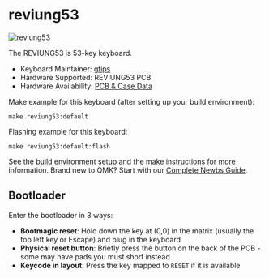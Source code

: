 # reviung53

![reviung53](https://github.com/gtips/reviung/blob/master/reviung53/image/reviung53-04.jpg) 

The REVIUNG53 is 53-key keyboard.

* Keyboard Maintainer: [gtips](https://github.com/gtips)
* Hardware Supported: REVIUNG53 PCB. 
* Hardware Availability: [PCB & Case Data](https://github.com/gtips/reviung/tree/master/reviung53) 

Make example for this keyboard (after setting up your build environment):

    make reviung53:default

Flashing example for this keyboard:

    make reviung53:default:flash

See the [build environment setup](https://docs.qmk.fm/#/getting_started_build_tools) and the [make instructions](https://docs.qmk.fm/#/getting_started_make_guide) for more information. Brand new to QMK? Start with our [Complete Newbs Guide](https://docs.qmk.fm/#/newbs).

## Bootloader

Enter the bootloader in 3 ways:

* **Bootmagic reset**: Hold down the key at (0,0) in the matrix (usually the top left key or Escape) and plug in the keyboard
* **Physical reset button**: Briefly press the button on the back of the PCB - some may have pads you must short instead
* **Keycode in layout**: Press the key mapped to `RESET` if it is available
